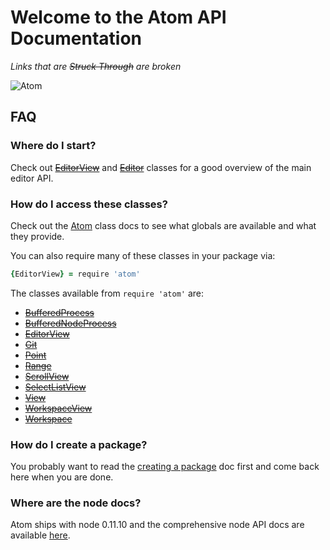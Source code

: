 # Welcome to the Atom API Documentation  
*Links that are ~~Struck Through~~ are broken*  

![Atom](https://cloud.githubusercontent.com/assets/72919/2874231/3af1db48-d3dd-11e3-98dc-6066f8bc766f.png)

## FAQ

### Where do I start?

Check out ~~[EditorView][EditorView]~~ and ~~[Editor][Editor]~~ classes for a good
overview of the main editor API.

### How do I access these classes?

Check out the [Atom][Atom] class docs to see what globals are available and
what they provide.

You can also require many of these classes in your package via:

```coffee
{EditorView} = require 'atom'
```

The classes available from `require 'atom'` are:
  * ~~[BufferedProcess][BufferedProcess]~~
  * ~~[BufferedNodeProcess][BufferedNodeProcess]~~
  * ~~[EditorView][EditorView]~~
  * ~~[Git][Git]~~
  * ~~[Point][Point]~~
  * ~~[Range][Range]~~
  * ~~[ScrollView][ScrollView]~~
  * ~~[SelectListView][SelectListView]~~
  * ~~[View][View]~~
  * ~~[WorkspaceView][WorkspaceView]~~
  * ~~[Workspace][Workspace]~~

### How do I create a package?

You probably want to read the [creating a package][creating-a-package]
doc first and come back here when you are done.

### Where are the node docs?

Atom ships with node 0.11.10 and the comprehensive node API docs are available
[here][node-docs].

[Atom]: ../classes/Atom.html
[BufferedProcess]: ../classes/BufferedProcess.html
[BufferedNodeProcess]: ../classes/BufferedNodeProcess.html
[Editor]: ../classes/Editor.html
[EditorView]: ../classes/EditorView.html
[Git]: ../classes/Git.html
[Point]: ../classes/Point.html
[Range]: ../classes/Range.html
[ScrollView]: ../classes/ScrollView.html
[SelectListView]: ../classes/SelectListView.html
[View]: ../classes/View.html
[WorkspaceView]: ../classes/WorkspaceView.html
[Workspace]: ../classes/Workspace.html
[creating-a-package]: https://atom.io/docs/latest/creating-a-package
[node-docs]: http://nodejs.org/docs/v0.11.10/api
